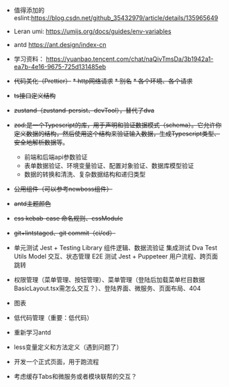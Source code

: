 
* 值得添加的eslint:https://blog.csdn.net/github_35432979/article/details/135965649
* Leran umi: https://umijs.org/docs/guides/env-variables
* antd https://ant.design/index-cn
* 学习资料： https://yuanbao.tencent.com/chat/naQivTmsDa/3b1942a1-ea7b-4e16-9675-725d131485eb


* ~~代码美化（Prettier）~~
~~* http网络请求~~
~~* 别名~~
~~* 各个环境、各个请求~~
* ~~ts接口定义结构~~
* ~~zustand（zustand-persist、devTool），替代了dva~~
* ~~zod:是一个Typescript的库，用于声明和验证数据模式（schema）。它允许你定义数据的结构，然后使用这个结构来验证输入数据，生成Typescript类型、安全地解析数据等~~。
  * 前端和后端api参数验证
  * 表单数据验证、环境变量验证、配置对象验证、数据库模型验证
  * 数据的转换和清洗、复杂数据结构和递归类型
* ~~公用组件（可以参考newboss组件）~~
* ~~antd主题颜色~~
* ~~css kebab-case 命名规则、cssModule~~
* ~~git+lintstaged、git commit（ci/cd）~~
* 单元测试	Jest + Testing Library	组件逻辑、数据流验证
  集成测试	Dva Test Utils	Model 交互、状态管理
  E2E 测试	Jest + Puppeteer	用户流程、跨页面跳转
* 权限管理（菜单管理、按钮管理）、菜单管理（登陆后加载菜单栏目数据BasicLayout.tsx需怎么交互？）、登陆界面、微服务、页面布局、404
* 图表
* 低代码管理（重要：低代码）
* 重新学习antd
* less变量定义和方法定义（遇到问题了）
* 开发一个正式页面，用于跑流程
* 考虑缓存Tabs和微服务或者模块联帮的交互？

 
